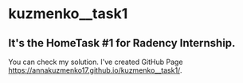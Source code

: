 # kuzmenko__task1

## It's the HomeTask #1 for Radency Internship.

You can check my solution. I've created GitHub Page https://annakuzmenko17.github.io/kuzmenko__task1/.
